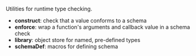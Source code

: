 Utilities for runtime type checking.

  * **construct**: check that a value conforms to a schema
  * **enforce**: wrap a function's arguments and callback value in a schema check
  * **library**: object store for named, pre-defined types
  * **schemaDef**: macros for defining schema
